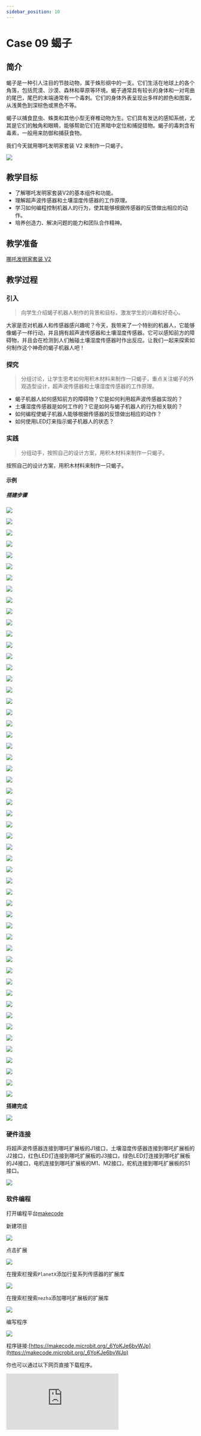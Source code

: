 ```yaml
---
sidebar_position: 10
---
```


# Case 09 蝎子

## 简介

蝎子是一种引人注目的节肢动物，属于蛛形纲中的一支。它们生活在地球上的各个角落，包括荒漠、沙漠、森林和草原等环境。蝎子通常具有较长的身体和一对弯曲的尾巴，尾巴的末端通常有一个毒刺。它们的身体外表呈现出多样的颜色和图案，从浅黄色到深棕色或黑色不等。

蝎子以捕食昆虫、蛛类和其他小型无脊椎动物为生。它们具有发达的感知系统，尤其是它们的触角和眼睛，能够帮助它们在黑暗中定位和捕捉猎物。蝎子的毒刺含有毒素，一般用来防御和捕获食物。


我们今天就用哪吒发明家套装 V2 来制作一只蝎子。

![](./images/nezha-inventors-kit-v2-case-09-01.png)


## 教学目标

- 了解哪吒发明家套装V2的基本组件和功能。
- 理解超声波传感器和土壤湿度传感器的工作原理。
- 学习如何编程控制机器人的行为，使其能够根据传感器的反馈做出相应的动作。
- 培养创造力、解决问题的能力和团队合作精神。

## 教学准备

[哪吒发明家套装 V2](https://www.elecfreaks.com/nezha-inventor-s-kit-v2-for-micro-bit.html)


## 教学过程

### 引入

>向学生介绍蝎子机器人制作的背景和目标，激发学生的兴趣和好奇心。

大家是否对机器人和传感器感兴趣呢？今天，我带来了一个特别的机器人，它能够像蝎子一样行动，并且拥有超声波传感器和土壤湿度传感器。它可以感知前方的障碍物，并且会在检测到人们触碰土壤湿度传感器时作出反应。让我们一起来探索如何制作这个神奇的蝎子机器人吧！

### 探究

>分组讨论，让学生思考如何用积木材料来制作一只蝎子，重点关注蝎子的外观造型设计，超声波传感器和土壤湿度传感器的工作原理。

- 蝎子机器人如何感知前方的障碍物？它是如何利用超声波传感器实现的？
- 土壤湿度传感器是如何工作的？它是如何与蝎子机器人的行为相关联的？
- 如何编程使蝎子机器人能够根据传感器的反馈做出相应的动作？
- 如何使用LED灯来指示蝎子机器人的状态？

### 实践

>分组动手，按照自己的设计方案，用积木材料来制作一只蝎子。

按照自己的设计方案，用积木材料来制作一只蝎子。



#### 示例

##### 搭建步骤


![](./images/nezha-inventors-kit-v2-step-09-01.png)

![](./images/nezha-inventors-kit-v2-step-09-02.png)

![](./images/nezha-inventors-kit-v2-step-09-03.png)

![](./images/nezha-inventors-kit-v2-step-09-04.png)

![](./images/nezha-inventors-kit-v2-step-09-05.png)

![](./images/nezha-inventors-kit-v2-step-09-06.png)

![](./images/nezha-inventors-kit-v2-step-09-07.png)

![](./images/nezha-inventors-kit-v2-step-09-08.png)

![](./images/nezha-inventors-kit-v2-step-09-09.png)

![](./images/nezha-inventors-kit-v2-step-09-10.png)

![](./images/nezha-inventors-kit-v2-step-09-11.png)

![](./images/nezha-inventors-kit-v2-step-09-12.png)

![](./images/nezha-inventors-kit-v2-step-09-13.png)

![](./images/nezha-inventors-kit-v2-step-09-14.png)

![](./images/nezha-inventors-kit-v2-step-09-15.png)

![](./images/nezha-inventors-kit-v2-step-09-16.png)

![](./images/nezha-inventors-kit-v2-step-09-17.png)

![](./images/nezha-inventors-kit-v2-step-09-18.png)

![](./images/nezha-inventors-kit-v2-step-09-19.png)

![](./images/nezha-inventors-kit-v2-step-09-20.png)

![](./images/nezha-inventors-kit-v2-step-09-21.png)

![](./images/nezha-inventors-kit-v2-step-09-22.png)

![](./images/nezha-inventors-kit-v2-step-09-23.png)

![](./images/nezha-inventors-kit-v2-step-09-24.png)

![](./images/nezha-inventors-kit-v2-step-09-25.png)

![](./images/nezha-inventors-kit-v2-step-09-26.png)

![](./images/nezha-inventors-kit-v2-step-09-27.png)

![](./images/nezha-inventors-kit-v2-step-09-28.png)

![](./images/nezha-inventors-kit-v2-step-09-29.png)

![](./images/nezha-inventors-kit-v2-step-09-30.png)

![](./images/nezha-inventors-kit-v2-step-09-31.png)

![](./images/nezha-inventors-kit-v2-step-09-32.png)

![](./images/nezha-inventors-kit-v2-step-09-33.png)

![](./images/nezha-inventors-kit-v2-step-09-34.png)

![](./images/nezha-inventors-kit-v2-step-09-35.png)

![](./images/nezha-inventors-kit-v2-step-09-36.png)

![](./images/nezha-inventors-kit-v2-step-09-37.png)

![](./images/nezha-inventors-kit-v2-step-09-38.png)

![](./images/nezha-inventors-kit-v2-step-09-39.png)

![](./images/nezha-inventors-kit-v2-step-09-40.png)

![](./images/nezha-inventors-kit-v2-step-09-41.png)

![](./images/nezha-inventors-kit-v2-step-09-42.png)

![](./images/nezha-inventors-kit-v2-step-09-43.png)

![](./images/nezha-inventors-kit-v2-step-09-44.png)

![](./images/nezha-inventors-kit-v2-step-09-45.png)

![](./images/nezha-inventors-kit-v2-step-09-46.png)

![](./images/nezha-inventors-kit-v2-step-09-47.png)

![](./images/nezha-inventors-kit-v2-step-09-48.png)

![](./images/nezha-inventors-kit-v2-step-09-49.png)

![](./images/nezha-inventors-kit-v2-step-09-50.png)

![](./images/nezha-inventors-kit-v2-step-09-51.png)

![](./images/nezha-inventors-kit-v2-step-09-52.png)

![](./images/nezha-inventors-kit-v2-step-09-53.png)

**搭建完成**

![](./images/nezha-inventors-kit-v2-case-09-01.png)

### 硬件连接

将超声波传感器连接到哪吒扩展板的J1接口，土壤湿度传感器连接到哪吒扩展板的J2接口，红色LED灯连接到哪吒扩展板的J3接口，绿色LED灯连接到哪吒扩展板的J4接口，电机连接到哪吒扩展板的M1、M2接口，舵机连接到哪吒扩展板的S1接口。

![](./images/nezha-inventors-kit-v2-case-09-02.png)

### 软件编程

打开编程平台[makecode](https://makecode.microbit.org/#)

新建项目

![](./images/nezha-inventors-kit-v2-case-19-03.png)

点击扩展

![](./images/nezha-inventors-kit-v2-case-19-04.png)

在搜索栏搜索`PlanetX`添加行星系列传感器的扩展库

![](./images/nezha-inventors-kit-v2-case-19-05.png)

在搜索栏搜索`nezha`添加哪吒扩展板的扩展库

![](./images/nezha-inventors-kit-v2-case-19-06.png)

编写程序

![](./images/nezha-inventors-kit-v2-case-09-07.png)


程序链接:[https://makecode.microbit.org/_6YoKJe6bvWJp](https://makecode.microbit.org/_6YoKJe6bvWJp)

你也可以通过以下网页直接下载程序。

<div
    style={{
        position: 'relative',
        paddingBottom: '60%',
        overflow: 'hidden',
    }}
>
    <iframe
        src="https://makecode.microbit.org/_6YoKJe6bvWJp"
        frameborder="0"
        sandbox="allow-popups allow-forms allow-scripts allow-same-origin"
        style={{
            position: 'absolute',
            width: '100%',
            height: '100%',
        }}
    />
</div>


### 展示

>分组展示，比较各组的成果和效果。

#### 示例案例效果

当蝎子的尾巴被触碰到时，蝎子向前行驶，当检测到前方障碍物则停下并开始夹取。

![](./images/nezha-inventors-kit-v2-case-09.gif)

### 反思

>分组分享，让每组的学生分享自己的制作过程和心得，总结自己遇到的问题和解决办法，评价自己的优点和不足。
